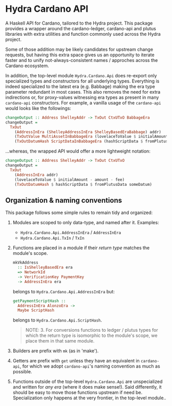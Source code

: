 # Hydra Cardano API

A Haskell API for Cardano, tailored to the Hydra project. This package provides a wrapper around the cardano-ledger, cardano-api and plutus libraries with extra utilities and function commonly used across the Hydra project. 

Some of those addition may be likely candidates for upstream change requests, but having this extra space gives us an opportunity to iterate faster and to unify not-always-consistent names / approches across the Cardano ecosystem.

In addition, the top-level module `Hydra.Cardano.Api` does re-export only specialized types and constructors for all underlying types. Everything is indeed specialized to the latest era (e.g. Babbage) making the era type parameter redundant in most cases. This also removes the need for extra indirections or, for proxy-values witnessing era types as present in many `cardano-api` constructors. For example, a vanilla usage of the `cardano-api` would looks like the followings:

```hs
changeOutput :: Address ShelleyAddr -> TxOut CtxUTxO BabbageEra
changeOutput =
  TxOut
    (AddressInEra (ShelleyAddressInEra ShelleyBasedEraBabbage) addr)
    (TxOutValue MultiAssetInBabbageEra (lovelaceToValue $ initialAmount - amount - fee))
    (TxOutDatumHash ScriptDataInBabbageEra (hashScriptData $ fromPlutusData someDatum))
```

...whereas, the wrapped API would offer a more lightweight notation:

```hs
changeOutput :: Address ShelleyAddr -> TxOut CtxUTxO
changeOutput =
  TxOut
    (AddressInEra addr)
    (lovelaceToValue $ initialAmount - amount - fee)
    (TxOutDatumHash $ hashScriptData $ fromPlutusData someDatum)
```

## Organization & naming conventions

This package follows some simple rules to remain tidy and organized: 

1. Modules are scoped to only data-type, and named after it. Examples:
    - `Hydra.Cardano.Api.AddressInEra` / `AddressInEra`
    - `Hydra.Cardano.Api.TxIn` / `TxIn`

2. Functions are placed in a module if their _return type_ matches the module's scope. 

    ```hs
    mkVkAddress 
      :: IsShelleyBasedEra era 
      => NetworkId
      -> VerificationKey PaymentKey
      -> AddressInEra era
    ```

    belongs to `Hydra.Cardano.Api.AddressInEra` but: 

    ```hs
    getPaymentScriptHash ::
      AddressInEra AlonzoEra ->
      Maybe ScriptHash
    ```

    belongs to `Hydra.Cardano.Api.ScriptHash`.

    > NOTE: 3. For conversions functions to ledger / plutus types for which the return type is isomorphic to the module's scope, we place them in that same module. 

3. Builders are prefix with `mk` (as in 'make').

4. Getters are prefix with `get` unless they have an equivalent in `cardano-api`, for which we adopt `cardano-api`'s naming convention as much as possible. 

5. Functions outside of the top-level `Hydra.Cardano.Api` are unspecialized and written for _any era_ (where it does make sense!). Said differently, it should be easy to move those functions upstream if need be. Specialization only happens at the very frontier, in the top-level module.. 
